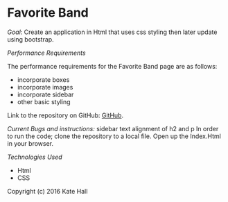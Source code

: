 # Favorite Band

*Goal*: Create an application in Html that uses css styling then later update using bootstrap.    

*Performance Requirements*

The performance requirements for the Favorite Band page are as follows:
* incorporate boxes
* incorporate images
* incorporate sidebar
* other basic styling

Link to the repository on GitHub:  [GitHub](https://github.com/kwarrenhall/favorite-band.io).

*Current Bugs and instructions:*
sidebar text alignment of h2 and p
In order to run the code; clone the repository to a local file.  Open up the Index.Html in your browser.  

*Technologies Used*
* Html
* CSS


Copyright (c) 2016 Kate Hall
